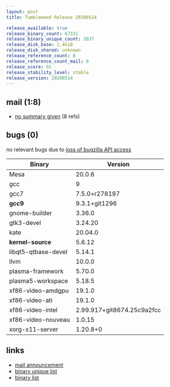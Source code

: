 ```yaml
---
layout: post
title: Tumbleweed Release 20200514

release_available: true
release_binary_count: 67331
release_binary_unique_count: 1037
release_disk_base: 2.4GiB
release_disk_shared: unknown
release_reference_count: 8
release_reference_count_mail: 8
release_score: 91
release_stability_level: stable
release_version: 20200514
---
```


## mail (1:8)

- [no summary given](https://lists.opensuse.org/opensuse-factory/2020-05/msg00191.html) (8 refs)

## bugs (0)

<!--more-->

no relevant bugs due to [loss of bugzilla API access](https://bugzilla.opensuse.org/show_bug.cgi?id=1157722)

Binary | Version
--- | ---
Mesa | 20.0.6
gcc | 9
gcc7 | 7.5.0+r278197
**gcc9** | 9.3.1+git1296
gnome-builder | 3.36.0
gtk3-devel | 3.24.20
kate | 20.04.0
**kernel-source** | 5.6.12
libqt5-qtbase-devel | 5.14.1
llvm | 10.0.0
plasma-framework | 5.70.0
plasma5-workspace | 5.18.5
xf86-video-amdgpu | 19.1.0
xf86-video-ati | 19.1.0
xf86-video-intel | 2.99.917+git8674.25c9a2fcc
xf86-video-nouveau | 1.0.15
xorg-x11-server | 1.20.8+0

## links

- [mail announcement](https://lists.opensuse.org/opensuse-factory/2020-05/msg00190.html)
- [binary unique list](http://download.opensuse.org/history/20200514/rpm.unique.list)
- [binary list](http://download.opensuse.org/history/20200514/rpm.list)
